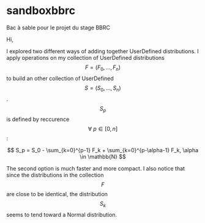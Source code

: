 # sandboxbbrc
Bac à sable pour le projet du stage BBRC

Hi, 

I explored two different ways of adding together UserDefined distributions. I apply operations on my collection of UserDefined distributions $$F = (F_0,\dots, F_n)$$ to build an other collection of UserDefined $$S = (S_0, \dots, S_n)$$. $$S_p$$ is defined by reccurence $$\forall~p \in [0, n]$$:

$$
S_p = S_0 - \sum_{k=0}^{p-1} F_k + \sum_{k=0}^{p-\alpha-1} F_k, \alpha \in \mathbb{N}
$$

The second option is much faster and more compact. I also notice that since the distributions in the collection $$F$$ are close to be identical, the distribution $$S_k$$ seems to tend toward a Normal distribution.
